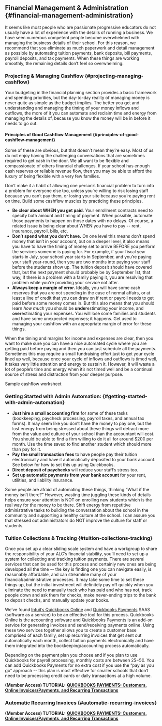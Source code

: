 ## Financial Management & Administration {#financial-management-administration}

It seems like most people who are passionate progressive educators do not usually have a lot of experience with the details of running a business. We have seen numerous competent people become overwhelmed with managing the business details of their school. For this reason, we recommend that you eliminate as much paperwork and detail management as possible by automating tuition payments, bank deposits, bill payments, payroll deposits, and tax payments. When these things are working smoothly, the remaining details don’t feel so overwhelming.

### Projecting & Managing Cashflow {#projecting-managing-cashflow}

Your budgeting in the financial planning section provides a basic framework and spending priorities, but the day-to-day reality of managing money is never quite as simple as the budget implies. The better you get and understanding and managing the timing of your money inflows and outflows, the more of it you can automate and reclaim time and energy from managing the details of, because you know the money will be in before it needs to go out.

#### Principles of Good Cashflow Management {#principles-of-good-cashflow-management}

Some of these are obvious, but that doesn’t mean they’re easy. Most of us do not enjoy having the challenging conversations that are sometimes required to get cash in the door. We all want to be flexible and compassionate of others financial challenges. If your school has enough cash reserves or reliable revenue flow, then you may be able to afford the luxury of being flexible with a very few families.

Don’t make it a habit of allowing one person’s financial problem to turn into a problem for everyone else too, unless you’re willing to risk losing staff because you can’t pay them, or losing your site because you’re paying rent on time. Build some cashflow muscles by practicing these principles.

*   **Be clear about WHEN you get paid**. Your enrollment contracts need to specify both amount and timing of payment. When possible, automate those payments to happen on those dates with no delays. Of course, a related issue is being clear about WHEN you have to pay -- rent, insurance, payroll, bills, etc.
*   **Don’t spend what you don’t have.** On one level this means don’t spend money that isn’t in your account, but on a deeper level, it also means you have to have the timing of money set to arrive BEFORE you perform the services someone is paying for. For example, if your fiscal year starts in July, your school year starts in September, and you’re paying your staff year-round, then you are two months into paying your staff before the students show up. The tuition deposit should have covered that, but the next payment should probably be by September 1st, that way, if there is a problem with a family paying it, you are resolving that problem while you’re providing your service not after.
*   **Always keep a margin of error.** Ideally, you will have some cash reserves that you are not spending in the case of normal affairs, or at least a line of credit that you can draw on if rent or payroll needs to get paid before some money comes in. But this also means that you should learn _how much_ you should be **under**estimating your income, and **over**estimating your expenses. You will lose some families and students and have some unexpected expenses; it happens. Get used to managing your cashflow with an appropriate margin of error for these things.

When the timing and margins for income and expenses are clear, then you want to make sure you can have a nice automated cycle where you are getting paid before paying and then you can just schedule all the payments. Sometimes this may require a small fundraising effort just to get your cycle lined up well, because once your cycle of inflows and outflows is timed well, it takes very little attention and energy to sustain it. However, it will waste a lot of people’s time and energy when it’s not timed well and be a continual source of stress and distraction from your deeper purpose.

Sample cashflow worksheet

### Getting Started with Admin Automation: {#getting-started-with-admin-automation}

*   **Just hire a small accounting firm** for some of these tasks (bookkeeping, paycheck processing, payroll taxes, and annual tax forms). It may seem like you don’t have the money to pay one, but the lost energy from being stressed about these things will detract more from the value and culture of your school than the accountant will cost. You should be able to find a firm willing to do it all for around $200 per month. Use the time saved to find another student which should more than pay for it.
*   **Pay the small transaction fees** to have people pay their tuition electronically and have it automatically deposited to your bank account. See below for how to set this up using Quickbooks.
*   **Direct deposit of paychecks** will reduce your staff’s stress too.
*   **Set up automatic payments from your bank account** for your rent, utilities, and liability insurance.

Some people are afraid of automating these things, thinking “What if the money isn’t there?” However, wasting time juggling these kinds of details helps ensure your attention is NOT on enrolling new students which is the real way for the money to be there. Shift energy from repetitive administrative tasks to building the conversation about the school in the community and supporting a healthy culture at the school. I can assure you that stressed out administrators do NOT improve the culture for staff or students.

### Tuition Collections & Tracking {#tuition-collections-tracking}

Once you set up a clear sliding scale system and have a workgroup to share the responsibility of your ALC’s financial stability, you’ll need to set up a system for collecting and tracking tuition payments. There are several services that can be used for this process and certainly new ones are being developed all the time -- the key is finding one you can navigate easily, is reasonably affordable, and can streamline many of your financial/administrative processes. It may take some time to set these things up, but the initial investment will definitely pay off quickly when you eliminate the need to manually track who has paid and who has not, track people down and ask them for checks, make never-ending trips to the bank to deposit checks, and manually update your books.

We’ve found [Intuit’s Quickbooks Online](http://quickbooks.intuit.com/online) and [Quickbooks Payments](http://quickbooks.intuit.com/payments/) SAAS (software as a service) to be an effective tool for this process. Quickbooks Online is the accounting software and Quickbooks Payments is an add-on service for generating invoices and send/receiving payments online. Using these two services together allows you to create a customer base comprised of each family, set up recurring invoices that get sent out automatically each month, collect tuition payments electronically and have them integrated into the bookkeeping/accounting process automatically.

Depending on the payment plan you choose and if you plan to use Quickbooks for payroll processing, monthly costs are between $25-$50\. You can add Quickbooks Payments for no extra cost if you use the “pay as you go” approach -- this plan is most effective for smaller schools that don’t need to be processing credit cards or daily transactions at a high volume.

**(Member Access) TUTORIAL:** [**QUICKBOOKS PAYMENTS: Customers, Online Invoices/Payments, and Recurring Transactions**](https://docs.google.com/document/d/1opQ-6mlpYK5Z6tqoWNDQ2nfYhZgKG6jR4_NsY0m64Tw/edit)

### Automatic Recurring Invoices {#automatic-recurring-invoices}

**(Member Access) TUTORIAL:** [**QUICKBOOKS PAYMENTS: Customers, Online Invoices/Payments, and Recurring Transactions**](https://docs.google.com/document/d/1opQ-6mlpYK5Z6tqoWNDQ2nfYhZgKG6jR4_NsY0m64Tw/edit)